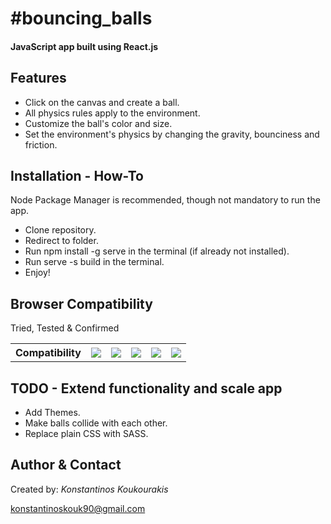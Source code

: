 <h1>#bouncing_balls</h1>

<h4>JavaScript app built using React.js</h4>

<h2>Features</h2>

<ul>
	<li>Click on the canvas and create a ball.</li>
	<li>All physics rules apply to the environment.</li>
	<li>Customize the ball's color and size.</li>
    <li>Set the environment's physics by changing the gravity, bounciness and friction.</li>
</ul>

<h2>Installation - How-To</h2>

<p>Node Package Manager is recommended, though not mandatory to run the app.</p>
<ul>
	<li>Clone repository.</li>
	<li>Redirect to folder.</li>
	<li>Run npm install -g serve in the terminal (if already not installed).</li>
	<li>Run serve -s build in the terminal.</li>
	<li>Enjoy!</li>
</ul>

<h2>Browser Compatibility</h2>

<p>Tried, Tested &amp; Confirmed</p>
<table>
	<tbody>
		<tr>
		    <th>Compatibility</th>
		    <th><img data-img="Chrome" src="http://www.w3schools.com/images/compatible_chrome.gif"></th>
		    <th><img data-img="Firefox" src="http://www.w3schools.com/images/compatible_firefox.gif"></th>
		    <th><img data-img="Safari" src="http://www.w3schools.com/images/compatible_safari.gif"></th>
		    <th><img data-img="Opera" src="http://www.w3schools.com/images/compatible_opera.gif"></th>
		    <th><img data-img="IE" src="http://www.w3schools.com/images/compatible_ie.gif"></th>
		</tr>
	</tbody>
</table>

<h2>TODO - Extend functionality and scale app</h2>

<ul>
	<li>Add Themes.</li>
	<li>Make balls collide with each other.</li>
	<li>Replace plain CSS with SASS.</li>
</ul>

<h2>Author & Contact</h2>

<p>Created by: <i>Konstantinos Koukourakis</i></p>
<p><a href="mailto:konstantinoskouk90@gmail.com" target="_top">konstantinoskouk90@gmail.com</a></p>